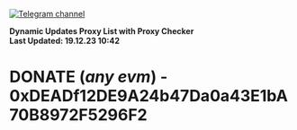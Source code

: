 [![Telegram channel](https://img.shields.io/endpoint?url=https://runkit.io/damiankrawczyk/telegram-badge/branches/master?url=https://t.me/n4z4v0d)](https://t.me/n4z4v0d) 

**Dynamic Updates Proxy List with Proxy Checker**  
**Last Updated: 19.12.23 10:42**

# DONATE (_any evm_) - 0xDEADf12DE9A24b47Da0a43E1bA70B8972F5296F2
